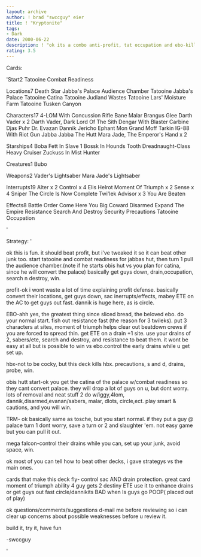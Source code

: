 ```yaml
---
layout: archive
author: ! brad "swccguy" eier
title: ! "Kryptonite"
tags:
- Dark
date: 2000-06-22
description: ! "ok its a combo anti-profit, tat occupation and ebo-killer. you've seen decks like them before, but after 3a i think it needed to be modified."
rating: 3.5
---
```

Cards: 

'Start2
Tatooine
Combat Readiness

Locations7
Death Star
Jabba's Palace Audience Chamber
Tatooine Jabba's Palace
Tatooine Catina
Tatooine Judland Wastes
Tatooine Lars' Moisture Farm
Tatooine Tusken Canyon

Characters17
4-LOM With Concussion Rifle
Bane Malar
Brangus Glee
Darth Vader x 2
Darth Vader, Dark Lord Of The Sith
Dengar With Blaster Carbine
Djas Puhr
Dr. Evazan
Dannik Jericho
Ephant Mon
Grand Moff Tarkin
IG-88 With Riot Gun
Jabba
Jabba The Hutt
Mara Jade, The Emperor's Hand x 2

Starships4
Boba Fett In Slave 1
Bossk In Hounds Tooth
Dreadnaught-Class Heavy Cruiser
Zuckuss In Mist Hunter

Creatures1
Bubo

Weapons2
Vader's Lightsaber
Mara Jade's Lightsaber

Interrupts19
Alter x 2
Control x 4
Elis Helrot
Moment Of Triumph x 2
Sense x 4
Sniper
The Circle Is Now Complete
Twi'lek Advisor x 3
You Are Beaten

Effects8
Battle Order
Come Here You Big Coward
Disarmed
Expand The Empire
Resistance
Search And Destroy
Security Precautions
Tatooine Occupation




'

Strategy: '

ok this is fun. it should beat profit, but i've tweaked it so it can beat other junk too.
start tatooine and combat readiness for jabbas hut, then turn 1 pull the audience chamber.(note if he starts obis hut vs you plan for catina, since he will convert the palace)
basically get guys down, drain,occupation, search n destroy, win.

profit-ok i wont waste a lot of time explaining profit defense. basically convert their locations, get guys down, sac inerrupts/effects, mabey ETE on the AC to get guys out fast. dannik is huge here, as is circle.

EBO-ahh yes, the greatest thing since sliced bread, the beloved ebo. do your normal start. fish out resistance fast (the reason for 3 twileks). put 3 characters at sites, moment of triumph helps clear out beatdown crews if you are forced to spread thin. get ETE on a drain +1 site.
use your drains of 2, sabers/ete, search and destroy, and resistance to beat them. it wont be easy at all but is possible to win vs ebo.control the early drains while u get set up.

hbx-not to be cocky, but this deck kills hbx. precautions, s and d, drains, probe, win.

obis hutt start-ok you get the catina of the palace w/combat readiness so they cant convert palace. they will drop a lot of guys on u, but dont worry. lots of removal and neat stuff 2 do w/iggy,4lom, dannik,disarmed,evanan/sabers, malar,
dlots, circle,ect. play smart & cautions, and you will win.

TRM- ok basically same as tosche, but you start normal. if they put a guy @ palace turn 1 dont worry, save a turn or 2 and slaughter 'em. not easy game but you can pull it out.

mega falcon-control their drains while you can, set up your junk, avoid space, win.

ok most of you can tell how to beat other decks, i gave strategys vs the main ones.

cards that make this deck fly-
control sac AND drain protection. great card
moment of triumph ability 4 guy gets 2 destiny
ETE use it to enhance drains or get guys out fast
circle/dannikits BAD when ls guys go POOP( placed out of play)

ok questions/comments/suggestions d-mail me before reviewing so i can clear up concerns about possible weaknesses before u review it.

build it, try it, have fun

-swccguy


'